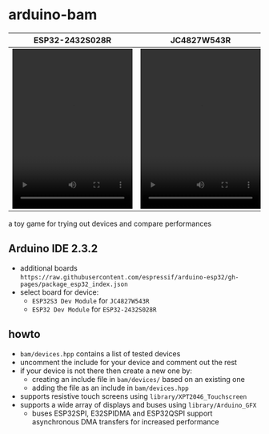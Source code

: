 # arduino-bam
| ESP32-2432S028R | JC4827W543R |
| --- | --- |
|<video width="240" height="320" src="https://github.com/calint/arduino-bam/assets/1920811/71fd5f8a-06ba-4bce-b2bf-39657d363bec"></video>|<video width="240" height="320" src="https://github.com/calint/arduino-bam/assets/1920811/32abe0e8-c77e-43c0-b267-07a052e54f4e"></video>|

a toy game for trying out devices and compare performances

## Arduino IDE 2.3.2
* additional boards `https://raw.githubusercontent.com/espressif/arduino-esp32/gh-pages/package_esp32_index.json`
* select board for device:
  - `ESP32S3 Dev Module` for `JC4827W543R`
  - `ESP32 Dev Module` for `ESP32-2432S028R`

## howto
* `bam/devices.hpp` contains a list of tested devices
* uncomment the include for your device and comment out the rest
* if your device is not there then create a new one by:
  - creating an include file in `bam/devices/` based on an existing one
  - adding the file as an include in `bam/devices.hpp`
* supports resistive touch screens using `library/XPT2046_Touchscreen`
* supports a wide array of displays and buses using `library/Arduino_GFX`
  - buses ESP32SPI, E32SPIDMA and ESP32QSPI support asynchronous DMA transfers for increased performance
